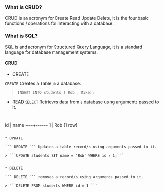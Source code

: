 ### What is CRUD?

CRUD is an acronym for Create Read Update Delete, it is the four basic functions / operations for interacting with a database.

### What is SQL?

SQL is and acronym for Structured Query Language, it is a standard language for database management systems.


#### CRUD

* CREATE

``` CREATE ``` Creates a Table in a database.


> ``` INSERT INTO students ( Rob , Mike); ```

* READ
``` SELECT ``` Retrieves data from a database using arguments passed to it.

>```SELECT * FROM students;

>```
id | name
----+------
 1 | Rob
(1 row)
```

* UPDATE

``` UPDATE ``` Updates a table record/s using arguments passed to it.

> ```UPDATE students SET name = 'Rob' WHERE id = 1;```


* DELETE

``` DELETE ``` removes a record/s using arguments passed to it.

> ```DELETE FROM students WHERE id = 1 ```
